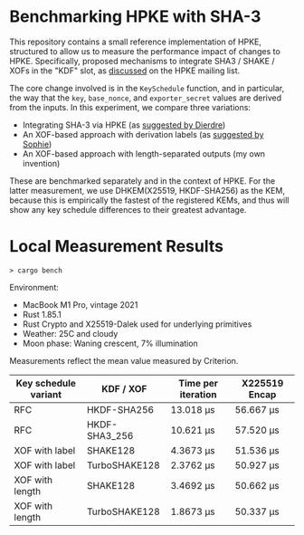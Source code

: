 Benchmarking HPKE with SHA-3
============================

This repository contains a small reference implementation of HPKE, structured to
allow us to measure the performance impact of changes to HPKE.  Specifically,
proposed mechanisms to integrate SHA3 / SHAKE / XOFs in the "KDF" slot, as
[discussed] on the HPKE mailing list.

The core change involved is in the `KeySchedule` function, and in particular,
the way that the `key`, `base_nonce`, and `exporter_secret` values are derived
from the inputs.  In this experiment, we compare three variations:

* Integrating SHA-3 via HPKE (as [suggested by Dierdre])
* An XOF-based approach with derivation labels (as [suggested by Sophie])
* An XOF-based approach with length-separated outputs (my own invention)

These are benchmarked separately and in the context of HPKE.  For the latter
measurement, we use DHKEM(X25519, HKDF-SHA256) as the KEM, because this is
empirically the fastest of the registered KEMs, and thus will show any key
schedule differences to their greatest advantage.

# Local Measurement Results

```
> cargo bench
```

Environment:

* MacBook M1 Pro, vintage 2021
* Rust 1.85.1
* Rust Crypto and X25519-Dalek used for underlying primitives
* Weather: 25C and cloudy
* Moon phase: Waning crescent, 7% illumination

Measurements reflect the mean value measured by Criterion.

| Key schedule variant | KDF / XOF      | Time per iteration | X225519 Encap |
|----------------------|----------------|--------------------|---------------|
| RFC                  | HKDF-SHA256    | 13.018 µs          | 56.667 µs     |
| RFC                  | HKDF-SHA3\_256 | 10.621 µs          | 57.520 µs     |
| XOF with label       | SHAKE128       | 4.3673 µs          | 51.536 µs     |
| XOF with label       | TurboSHAKE128  | 2.3762 µs          | 50.927 µs     |
| XOF with length      | SHAKE128       | 3.4692 µs          | 50.662 µs     |
| XOF with length      | TurboSHAKE128  | 1.8673 µs          | 50.337 µs     |


[discussed]: https://mailarchive.ietf.org/arch/msg/cfrg/zwpQRXtlqnPC0QzJ1-pNbz5ohcM/
[suggested by Dierdre]: https://datatracker.ietf.org/doc/draft-connolly-cfrg-sha3-hpke
[suggested by Sophie]: https://mailarchive.ietf.org/arch/msg/cfrg/3RzIoQs0u5aw-uywoQQoY2gJtbM/
